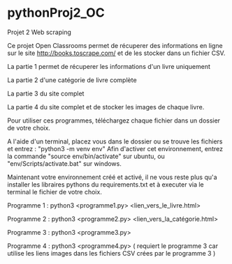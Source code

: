 # pythonProj2_OC
Projet 2 Web scraping

Ce projet Open Classrooms permet de récuperer des informations en ligne sur le site http://books.toscrape.com/ et de les stocker dans un fichier CSV.

La partie 1 permet de récuperer les informations d'un livre uniquement

La partie 2 d'une catégorie de livre complète

La partie 3 du site complet

La partie 4 du site complet et de stocker les images de chaque livre.

Pour utiliser ces programmes, téléchargez chaque fichier dans un dossier de votre choix.

A l'aide d'un terminal, placez vous dans le dossier ou se trouve les fichiers et entrez : 
"python3 -m venv env"
Afin d'activer cet environnement, entrez la commande "source env/bin/activate" sur ubuntu, ou "env/Scripts/activate.bat" sur windows.

Maintenant votre environnement créé et activé, il ne vous reste plus qu'a installer les libraires pythons du requirements.txt et à executer via le terminal le fichier de votre choix.

Programme 1 : python3 <programme1.py> <lien_vers_le_livre.html>

Programme 2 : python3 <programme2.py> <lien_vers_la_catégorie.html>

Programme 3 : python3 <programme3.py>

Programme 4 : python3 <programme4.py> ( requiert le programme 3 car utilise les liens images dans les fichiers CSV crées par le programme 3 )
